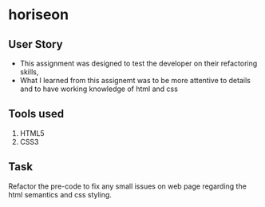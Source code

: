 # horiseon

## User Story
- This assignment was designed to test the developer on their refactoring skills,
- What I learned from this assignemt was to be more attentive to details and to have working knowledge of html and css

## Tools used
1. HTML5
2. CSS3

## Task 
Refactor the pre-code to fix any small issues on web page regarding the html semantics and css styling.